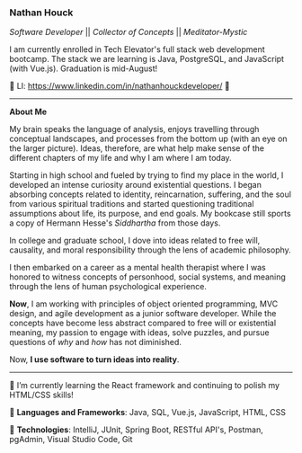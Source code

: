 ### Nathan Houck
*Software Developer* || *Collector of Concepts* || *Meditator-Mystic*

I am currently enrolled in Tech Elevator's full stack web development bootcamp. The stack we are learning is Java, PostgreSQL, and JavaScript (with Vue.js). Graduation is mid-August!

👋 LI: https://www.linkedin.com/in/nathanhouckdeveloper/ 👋

---

**About Me**

My brain speaks the language of analysis, enjoys travelling through conceptual landscapes, and processes from the bottom up (with an eye on the larger picture). Ideas, therefore, are what help make sense of the different chapters of my life and why I am where I am today. 

Starting in high school and fueled by trying to find my place in the world, I developed an intense curiosity around existential questions. I began absorbing concepts related to identity, reincarnation, suffering, and the soul from various spiritual traditions and started questioning traditional assumptions about life, its purpose, and end goals. My bookcase still sports a copy of Hermann Hesse's *Siddhartha* from those days. 

In college and graduate school, I dove into ideas related to free will, causality, and moral responsibility through the lens of academic philosophy. 

I then embarked on a career as a mental health therapist where I was honored to witness concepts of personhood, social systems, and meaning through the lens of human psychological experience. 

**Now**, I am working with principles of object oriented programming, MVC design, and agile development as a junior software developer. While the concepts have become less abstract compared to free will or existential meaning, my passion to engage with ideas, solve puzzles, and pursue questions of *why* and *how* has not diminished. 

Now, **I use software to turn ideas into reality**.

---

🌱 I’m currently learning the React framework and continuing to polish my HTML/CSS skills!

💬 **Languages and Frameworks**: Java, SQL, Vue.js, JavaScript, HTML, CSS

🔭 **Technologies**: IntelliJ, JUnit, Spring Boot, RESTful API's, Postman, pgAdmin, Visual Studio Code, Git 

<!--
**nhdev20/nhdev20** is a ✨ _special_ ✨ repository because its `README.md` (this file) appears on your GitHub profile.

Here are some ideas to get you started:

- 🔭 I’m currently working on ...
- 🌱 I’m currently learning ...
- 👯 I’m looking to collaborate on ...
- 🤔 I’m looking for help with ...
- 💬 Ask me about ...
- 📫 How to reach me: ...
- 😄 Pronouns: ...
- ⚡ Fun fact: ...
-->
